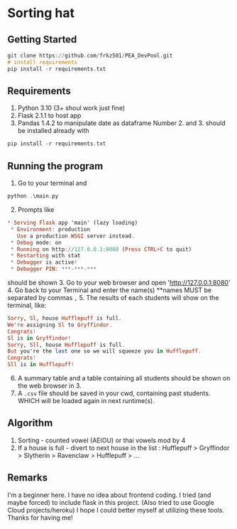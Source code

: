 # Sorting hat
## Getting Started
```haskell
git clone https://github.com/frkz501/PEA_DevPool.git
# install requirements
pip install -r requirements.txt
```
## Requirements
1. Python 3.10 (3+ shoul work just fine)
2. Flask 2.1.1 to host app
3. Pandas 1.4.2 to manipulate date as dataframe
Number 2. and 3. should be installed already with
```haskell
pip install -r requirements.txt
```
## Running the program
1. Go to your terminal and
```haskell
python .\main.py
```
2. Prompts like
```haskell
* Serving Flask app 'main' (lazy loading)
 * Environment: production
   Use a production WSGI server instead.
 * Debug mode: on
 * Running on http://127.0.0.1:8080 (Press CTRL+C to quit)
 * Restarting with stat
 * Debugger is active!
 * Debugger PIN: ***-***-***
```
should be shown
3. Go to your web browser and open 'http://127.0.0.1:8080'
4. Go back to your Terminal and enter the name(s) **names MUST be separated by commas `,`
5. The results of each students will show on the terminal, like:
```haskell
Sorry, Sl, house Hufflepuff is full.
We're assigning Sl to Gryffindor.
Congrats!
Sl is in Gryffindor!
Sorry, Sll, house Hufflepuff is full.
But you're the last one so we will squeeze you in Hufflepuff.
Congrats!
Sll is in Hufflepuff!
```
6. A summary table and a table containing all students should be shown on the web browser in 3.
7. A `.csv` file should be saved in your cwd, containing past students. WHICH will be loaded again in next runtime(s).
## Algorithm
1. Sorting - counted vowel (AEIOU) or thai vowels mod by 4
2. If a house is full - divert to next house in the list : Hufflepuff > Gryffindor > Slytherin > Ravenclaw > Hufflepuff > ...
## Remarks
I'm a beginner here. I have no idea about frontend coding.
I tried (and maybe forced) to include flask in this project. (Also tried to use Google Cloud projects/heroku)
I hope I could better myself at utilizing these tools.
Thanks for having me!